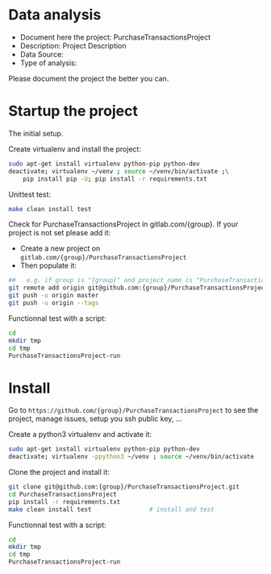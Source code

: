 # Data analysis
- Document here the project: PurchaseTransactionsProject
- Description: Project Description
- Data Source:
- Type of analysis:

Please document the project the better you can.

# Startup the project

The initial setup.

Create virtualenv and install the project:
```bash
sudo apt-get install virtualenv python-pip python-dev
deactivate; virtualenv ~/venv ; source ~/venv/bin/activate ;\
    pip install pip -U; pip install -r requirements.txt
```

Unittest test:
```bash
make clean install test
```

Check for PurchaseTransactionsProject in gitlab.com/{group}.
If your project is not set please add it:

- Create a new project on `gitlab.com/{group}/PurchaseTransactionsProject`
- Then populate it:

```bash
##   e.g. if group is "{group}" and project_name is "PurchaseTransactionsProject"
git remote add origin git@github.com:{group}/PurchaseTransactionsProject.git
git push -u origin master
git push -u origin --tags
```

Functionnal test with a script:

```bash
cd
mkdir tmp
cd tmp
PurchaseTransactionsProject-run
```

# Install

Go to `https://github.com/{group}/PurchaseTransactionsProject` to see the project, manage issues,
setup you ssh public key, ...

Create a python3 virtualenv and activate it:

```bash
sudo apt-get install virtualenv python-pip python-dev
deactivate; virtualenv -ppython3 ~/venv ; source ~/venv/bin/activate
```

Clone the project and install it:

```bash
git clone git@github.com:{group}/PurchaseTransactionsProject.git
cd PurchaseTransactionsProject
pip install -r requirements.txt
make clean install test                # install and test
```
Functionnal test with a script:

```bash
cd
mkdir tmp
cd tmp
PurchaseTransactionsProject-run
```
